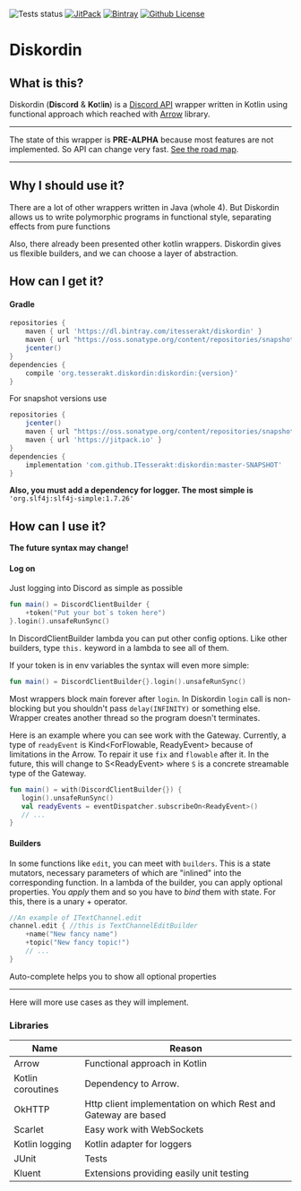 ![Tests status](https://github.com/ITesserakt/diskordin/workflows/Tests/badge.svg)
[![JitPack](https://jitpack.io/v/ITesserakt/diskordin.svg)](https://jitpack.io/#ITesserakt/diskordin)
[![Bintray](https://api.bintray.com/packages/itesserakt/diskordin/diskordin/images/download.svg)](https://bintray.com/itesserakt/diskordin/diskordin/_latestVersion)
[![Github License](https://img.shields.io/badge/license-Apache%20License%202.0-blue.svg?style=flat)](https://www.apache.org/licenses/LICENSE-2.0)

# Diskordin
## What is this?
Diskordin (**Dis**co**rd** & **Ko**tl**in**) is a [Discord API](https://discordapp.com/developers/docs/) wrapper written in Kotlin using
functional approach which reached with [Arrow](http://arrow-kt.io/) library.
***
The state of this wrapper is **PRE-ALPHA** because most features are not implemented. 
So API can change very fast.
[See the road map](https://github.com/ITesserakt/diskordin/issues/1).
***
## Why I should use it?
There are a lot of other wrappers written in Java (whole 4). 
But Diskordin allows us to write polymorphic programs in functional style, separating effects from pure functions 

Also, there already been presented other kotlin wrappers. 
Diskordin gives us flexible builders, and we can choose a layer of abstraction.
## How can I get it?
#### Gradle
```groovy
repositories {
    maven { url 'https://dl.bintray.com/itesserakt/diskordin' }
    maven { url "https://oss.sonatype.org/content/repositories/snapshots" }
    jcenter()
}
dependencies {
    compile 'org.tesserakt.diskordin:diskordin:{version}'
}
```
For snapshot versions use 
``` groovy
repositories {
    jcenter()
    maven { url "https://oss.sonatype.org/content/repositories/snapshots" }
    maven { url 'https://jitpack.io' }
}
dependencies {
    implementation 'com.github.ITesserakt:diskordin:master-SNAPSHOT'
}
```
**Also, you must add a dependency for logger. The most simple is** 
`'org.slf4j:slf4j-simple:1.7.26'`
## How can I use it? 
**The future syntax may change!**
 
#### Log on

Just logging into Discord as simple as possible
```kotlin
fun main() = DiscordClientBuilder {
    +token("Put your bot`s token here")
}.login().unsafeRunSync()
```
In DiscordClientBuilder lambda you can put other config options.
 Like other builders, type `this.` keyword in a lambda to see all of them.
 
 If your token is in env variables the syntax will even more simple:
 ```kotlin
fun main() = DiscordClientBuilder{}.login().unsafeRunSync()
```

Most wrappers block main forever after `login`.
In Diskordin `login` call is non-blocking but you shouldn't pass `delay(INFINITY)` or something else. 
Wrapper creates another thread so the program doesn't terminates.

Here is an example where you can see work with the Gateway.
Currently, a type of `readyEvent` is Kind<ForFlowable, ReadyEvent> because of limitations in the Arrow.
To repair it use `fix` and `flowable` after it.
In the future, this will change to S\<ReadyEvent\> where `S` is a concrete streamable type of the Gateway.
 ```kotlin
 fun main() = with(DiscordClientBuilder{}) {
    login().unsafeRunSync()
    val readyEvents = eventDispatcher.subscribeOn<ReadyEvent>()
    // ...
}
```

#### Builders

In some functions like `edit`, you can meet with `builders`.
This is a state mutators, necessary parameters of which are "inlined" into the corresponding function.
In a lambda of the builder, you can apply optional properties.
 You _apply_ them and so you have to _bind_ them with state. 
 For this, there is a unary + operator.   
```kotlin
//An example of ITextChannel.edit
channel.edit { //this is TextChannelEditBuilder
    +name("New fancy name")
    +topic("New fancy topic!")
    // ...
}
```
Auto-complete helps you to show all optional properties
***

Here will more use cases as they will implement.

### Libraries
|Name               | Reason                                                        |
| ----------------- | ------------------------------------------------------------- |
| Arrow             | Functional approach in Kotlin                                 |
| Kotlin coroutines | Dependency to Arrow.                                          |
| OkHTTP            | Http client implementation on which Rest and Gateway are based|
| Scarlet           | Easy work with WebSockets                                     |
| Kotlin logging    | Kotlin adapter for loggers                                    |
| JUnit             | Tests                                                         |
| Kluent            | Extensions providing easily unit testing                      |

